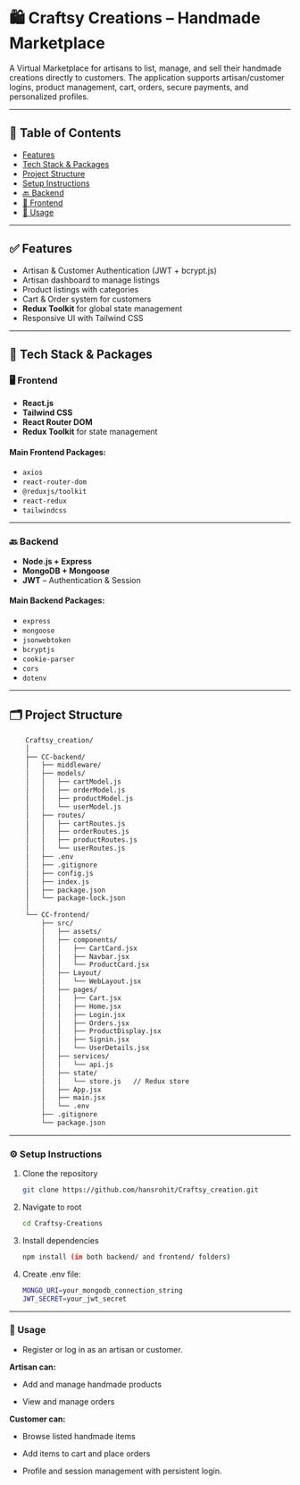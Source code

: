 # 🛍️ Craftsy Creations – Handmade Marketplace

A Virtual Marketplace for artisans to list, manage, and sell their handmade creations directly to customers. The application supports artisan/customer logins, product management, cart, orders, secure payments, and personalized profiles.

---

## 📑 Table of Contents

- [Features](#features)
- [Tech Stack & Packages](#tech-stack--packages)
- [Project Structure](#project-structure)
- [Setup Instructions](#setup-instructions)
- [🔙 Backend](#-backend)
- [🎨 Frontend](#-frontend)
- [🚀 Usage](#-usage)

---

## ✅ Features

- Artisan & Customer Authentication (JWT + bcrypt.js)
- Artisan dashboard to manage listings
- Product listings with categories
- Cart & Order system for customers
- **Redux Toolkit** for global state management
- Responsive UI with Tailwind CSS

---

## 🧱 Tech Stack & Packages

### 🖥 Frontend
- **React.js**
- **Tailwind CSS**
- **React Router DOM**
- **Redux Toolkit** for state management

#### Main Frontend Packages:
- `axios`
- `react-router-dom`
- `@reduxjs/toolkit`
- `react-redux`
- `tailwindcss`

---

### 🔙 Backend
- **Node.js + Express**
- **MongoDB + Mongoose**
- **JWT** – Authentication & Session

#### Main Backend Packages:
- `express`
- `mongoose`
- `jsonwebtoken`
- `bcryptjs`
- `cookie-parser`
- `cors`
- `dotenv`

---

## 🗂 Project Structure
```bash
    Craftsy_creation/
    │
    ├── CC-backend/
    │   ├── middleware/
    │   ├── models/
    │   │   ├── cartModel.js
    │   │   ├── orderModel.js
    │   │   ├── productModel.js
    │   │   └── userModel.js
    │   ├── routes/
    │   │   ├── cartRoutes.js
    │   │   ├── orderRoutes.js
    │   │   ├── productRoutes.js
    │   │   └── userRoutes.js
    │   ├── .env
    │   ├── .gitignore
    │   ├── config.js
    │   ├── index.js
    │   ├── package.json
    │   └── package-lock.json
    │
    └── CC-frontend/
        ├── src/
        │   ├── assets/
        │   ├── components/
        │   │   ├── CartCard.jsx
        │   │   ├── Navbar.jsx
        │   │   └── ProductCard.jsx
        │   ├── Layout/
        │   │   └── WebLayout.jsx
        │   ├── pages/
        │   │   ├── Cart.jsx
        │   │   ├── Home.jsx
        │   │   ├── Login.jsx
        │   │   ├── Orders.jsx
        │   │   ├── ProductDisplay.jsx
        │   │   ├── Signin.jsx
        │   │   └── UserDetails.jsx
        │   ├── services/
        │   │   └── api.js
        │   ├── state/
        │   │   └── store.js   // Redux store
        │   ├── App.jsx
        │   ├── main.jsx
        │   └── .env
        ├── .gitignore
        └── package.json


```
---

### ⚙️ Setup Instructions
1. Clone the repository
   ```bash
   git clone https://github.com/hansrohit/Craftsy_creation.git

2. Navigate to root
   ```bash
   cd Craftsy-Creations

3. Install dependencies
    ```bash
    npm install (in both backend/ and frontend/ folders)
    
4. Create .env file:
   ```bash
   MONGO_URI=your_mongodb_connection_string
   JWT_SECRET=your_jwt_secret

---

### 🚀 Usage
- Register or log in as an artisan or customer.

**Artisan can:**

- Add and manage handmade products

- View and manage orders

**Customer can:**

- Browse listed handmade items

- Add items to cart and place orders

- Profile and session management with persistent login.

